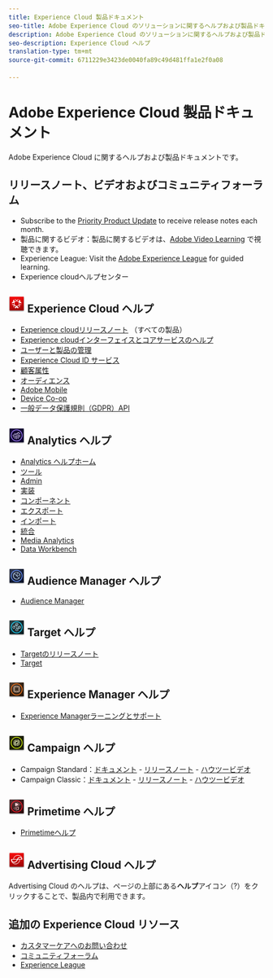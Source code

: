 ```yaml
---
title: Experience Cloud 製品ドキュメント
seo-title: Adobe Experience Cloud のソリューションに関するヘルプおよび製品ドキュメントです。
description: Adobe Experience Cloud のソリューションに関するヘルプおよび製品ドキュメントです。
seo-description: Experience Cloud ヘルプ
translation-type: tm+mt
source-git-commit: 6711229e3423de0040fa89c49d481ffa1e2f0a08

---
```



# Adobe Experience Cloud 製品ドキュメント

Adobe Experience Cloud に関するヘルプおよび製品ドキュメントです。

## リリースノート、ビデオおよびコミュニティフォーラム

* Subscribe to the [Priority Product Update](https://www.adobe.com/subscription/priority-product-update.html) to receive release notes each month.
* 製品に関するビデオ：製品に関するビデオは、[Adobe Video Learning](https://helpx.adobe.com/experience-cloud/tutorials.html) で視聴できます。
* Experience League: Visit the [Adobe Experience League](https://landing.adobe.com/experience-league/) for guided learning.
* Experience cloudヘルプセンター

## ![Experience Cloud ヘルプ](assets/experience_cloud_appicon_32.png) Experience Cloud ヘルプ

* [Experience cloudリリースノート](https://docs.adobe.com/content/help/en/release-notes/experience-cloud/current.html) （すべての製品）
* [Experience cloudインターフェイスとコアサービスのヘルプ](https://docs.adobe.com/content/help/en/core-services/interface/experience-cloud.html)
* [ユーザーと製品の管理](https://docs.adobe.com/content/help/en/core-services/interface/manage-users-and-products/admin-getting-started.html)
* [Experience Cloud ID サービス](https://docs.adobe.com/content/help/en/id-service/using/home.html)
* [顧客属性](https://docs.adobe.com/content/help/en/core-services/interface/customer-attributes/attributes.html)
* [オーディエンス](https://docs.adobe.com/content/help/en/core-services/interface/audiences/audience-library.html)
* [Adobe Mobile](https://docs.adobe.com/content/help/en/mobile-services/using/home.html)
* [Device Co-op](https://docs.adobe.com/content/help/en/device-co-op/using/home.html)
* [一般データ保護規則（GDPR）API](https://www.adobe.io/apis/experiencecloud/gdpr.html)

## ![Analytics ヘルプ](assets/mc_analytics_32.png) Analytics ヘルプ

* [Analytics ヘルプホーム](https://docs.adobe.com/content/help/en/analytics/landing/home.html)
* [ツール](https://docs.adobe.com/content/help/en/analytics/analyze/home.html)
* [Admin](https://docs.adobe.com/content/help/en/analytics/admin/home.html)
* [実装](https://docs.adobe.com/content/help/en/analytics/implementation/home.html)
* [コンポーネント](https://docs.adobe.com/content/help/en/analytics/components/home.html)
* [エクスポート](https://docs.adobe.com/content/help/en/analytics/export/home.html)
* [インポート](https://docs.adobe.com/content/help/en/analytics/import/home.html)
* [統合](https://docs.adobe.com/content/help/en/analytics/integration/home.html)
* [Media Analytics](https://docs.adobe.com/content/help/en/media-analytics/using/media-overview.html)
* [Data Workbench](https://marketing.adobe.com/resources/help/en_US/insight/)

## ![Audience Manager ヘルプ](assets/mc_audiencemanager_32.png) Audience Manager ヘルプ

* [Audience Manager](https://docs.adobe.com/content/help/en/audience-manager/user-guide/aam-home.html)

## ![Target ヘルプ](assets/mc_target_32.png) Target ヘルプ

* [Targetのリリースノート](https://docs.adobe.com/content/help/en/target/using/release-notes/release-notes.html)
* [Target](https://docs.adobe.com/content/help/en/target/using/target-home.html)

## ![Experience Manager ヘルプ](assets/mc_experiencemanager_32.png) Experience Manager ヘルプ

* [Experience Managerラーニングとサポート](https://helpx.adobe.com/support/experience-manager.html)

## ![Campaign ヘルプ](assets/mc_campaign_32.png) Campaign ヘルプ

* Campaign Standard：[ドキュメント](https://helpx.adobe.com/support/campaign/standard.html) - [リリースノート](https://docs.adobe.com/content/help/en/campaign-standard/using/release-notes/release-notes.html) - [ハウツービデオ](https://docs.adobe.com/content/help/en/campaign-learn/campaign-standard-tutorials/overview.html)
* Campaign Classic：[ドキュメント](https://helpx.adobe.com/support/campaign/classic.html) - [リリースノート](https://docs.campaign.adobe.com/doc/AC/en/RN.html) - [ハウツービデオ](https://docs.adobe.com/content/help/en/campaign-learn/campaign-classic-tutorials/overview.html)

## ![Primetime ヘルプ](assets/primetime_app_32.png) Primetime ヘルプ

* [Primetimeヘルプ](http://help.adobe.com/en_US/primetime/)

## ![Advertising Cloud ヘルプ](assets/advertisingcloud_appicon_32.png) Advertising Cloud ヘルプ

Advertising Cloud のヘルプは、ページの上部にある&#x200B;**ヘルプ**&#x200B;アイコン（?）をクリックすることで、製品内で利用できます。

## 追加の Experience Cloud リソース

* [カスタマーケアへのお問い合わせ](https://helpx.adobe.com/contact/enterprise-support.ec.html)
* [コミュニティフォーラム](https://forums.adobe.com/community/experience-cloud)
* [Experience League](https://landing.adobe.com/experience-league/)